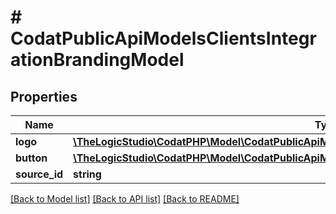 # # CodatPublicApiModelsClientsIntegrationBrandingModel

## Properties

Name | Type | Description | Notes
------------ | ------------- | ------------- | -------------
**logo** | [**\TheLogicStudio\CodatPHP\Model\CodatPublicApiModelsClientsIntegrationBrandingModelLogoModel**](CodatPublicApiModelsClientsIntegrationBrandingModelLogoModel.md) |  | [optional]
**button** | [**\TheLogicStudio\CodatPHP\Model\CodatPublicApiModelsClientsIntegrationBrandingModelButtonModel**](CodatPublicApiModelsClientsIntegrationBrandingModelButtonModel.md) |  | [optional]
**source_id** | **string** |  | [optional]

[[Back to Model list]](../../README.md#models) [[Back to API list]](../../README.md#endpoints) [[Back to README]](../../README.md)
